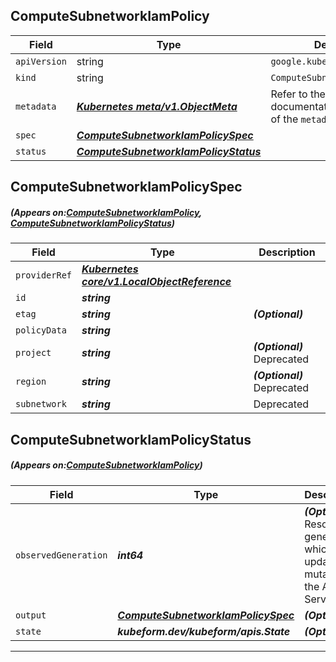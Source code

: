 ## ComputeSubnetworkIamPolicy
| Field | Type | Description |
| ------ | ----- | ----------- |
| `apiVersion` | string | `google.kubeform.com/v1alpha1` |
|    `kind` | string | `ComputeSubnetworkIamPolicy` |
| `metadata` | ***[Kubernetes meta/v1.ObjectMeta](https://kubernetes.io/docs/reference/generated/kubernetes-api/v1.13/#objectmeta-v1-meta)***|Refer to the Kubernetes API documentation for the fields of the `metadata` field.|
| `spec` | ***[ComputeSubnetworkIamPolicySpec](#ComputeSubnetworkIamPolicySpec)***||
| `status` | ***[ComputeSubnetworkIamPolicyStatus](#ComputeSubnetworkIamPolicyStatus)***||
## ComputeSubnetworkIamPolicySpec
##### (Appears on:[ComputeSubnetworkIamPolicy](#ComputeSubnetworkIamPolicy), [ComputeSubnetworkIamPolicyStatus](#ComputeSubnetworkIamPolicyStatus))
| Field | Type | Description |
| ------ | ----- | ----------- |
| `providerRef` | ***[Kubernetes core/v1.LocalObjectReference](https://kubernetes.io/docs/reference/generated/kubernetes-api/v1.13/#localobjectreference-v1-core)***||
| `id` | ***string***||
| `etag` | ***string***| ***(Optional)*** |
| `policyData` | ***string***||
| `project` | ***string***| ***(Optional)*** Deprecated|
| `region` | ***string***| ***(Optional)*** Deprecated|
| `subnetwork` | ***string***|Deprecated|
## ComputeSubnetworkIamPolicyStatus
##### (Appears on:[ComputeSubnetworkIamPolicy](#ComputeSubnetworkIamPolicy))
| Field | Type | Description |
| ------ | ----- | ----------- |
| `observedGeneration` | ***int64***| ***(Optional)*** Resource generation, which is updated on mutation by the API Server.|
| `output` | ***[ComputeSubnetworkIamPolicySpec](#ComputeSubnetworkIamPolicySpec)***| ***(Optional)*** |
| `state` | ***kubeform.dev/kubeform/apis.State***| ***(Optional)*** |
---
